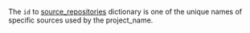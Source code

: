 
The `id` to [source_repositories][1] dictionary is one of the unique names
of specific sources used by the project_name.

[1]: docs/pillars/common/system_features/deploy_environment_sources/source_repositories/readme.md

